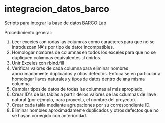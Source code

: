 # integracion_datos_barco
Scripts para integrar la base de datos BARCO Lab

Procedimiento general:
1. Leer exceles con todas las columnas como caracteres para que no se introduzcan
NA's por tipo de datos incompatibles.
2. Homologar nombres de columnas en todos los exceles para que no se dupliquen
columnas equivalentes al unirlos.
3. Unir Exceles con rbind.fill
4. Verificar valores de cada columna para eliminar nombres aproximadamente
duplicados y otros defectos. Enfocarse en particular a homologar llaves naturales
y tipos de datos dentro de una misma columna.
5. Cambiar tipos de datos de todas las columnas al más apropiado.
6. Crear ID's de las tablas a partir de los valores de las columnas de llave
natural (por ejemplo, para proyecto, el nombre del proyecto).
7. Crear cada tabla mediante agrupaciones por su correspondiente ID.
8. Eliminar nombres aproximadamente duplicados y otros defectos que no se hayan
corregido con anterioridad.

